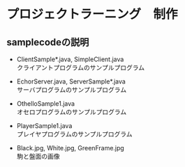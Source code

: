 # プロジェクトラーニング　制作

## samplecodeの説明
* ClientSample*.java, SimpleClient.java  
クライアントプログラムのサンプルプログラム

* EchorServer.java, ServerSample*.java  
サーバプログラムのサンプルプログラム

* OthelloSample1.java  
オセロプログラムのサンプルプログラム

* PlayerSample1.java  
プレイヤプログラムのサンプルプログラム

* Black.jpg, White.jpg, GreenFrame.jpg  
駒と盤面の画像
